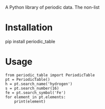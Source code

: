 A Python library of periodic data. The non-list 


# Installation 
  pip install periodic_table

# Usage

    from periodic_table import PeriodicTable
    pt = PeriodicTable()
    h = pt.search_name('hydrogen')
    s = pt.search_number(16)
    fe = pt.search_symbol('Fe')
    for element in pt.elements:
        print(element)
    
